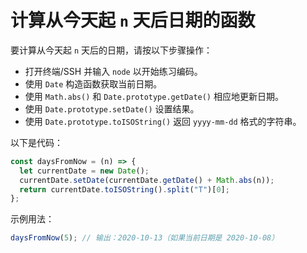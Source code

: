# 计算从今天起 `n` 天后日期的函数

要计算从今天起 `n` 天后的日期，请按以下步骤操作：

- 打开终端/SSH 并输入 `node` 以开始练习编码。
- 使用 `Date` 构造函数获取当前日期。
- 使用 `Math.abs()` 和 `Date.prototype.getDate()` 相应地更新日期。
- 使用 `Date.prototype.setDate()` 设置结果。
- 使用 `Date.prototype.toISOString()` 返回 `yyyy-mm-dd` 格式的字符串。

以下是代码：

```js
const daysFromNow = (n) => {
  let currentDate = new Date();
  currentDate.setDate(currentDate.getDate() + Math.abs(n));
  return currentDate.toISOString().split("T")[0];
};
```

示例用法：

```js
daysFromNow(5); // 输出：2020-10-13（如果当前日期是 2020-10-08）
```
